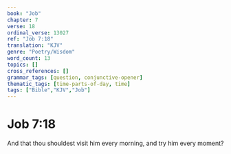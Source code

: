 ```yaml
---
book: "Job"
chapter: 7
verse: 18
ordinal_verse: 13027
ref: "Job 7:18"
translation: "KJV"
genre: "Poetry/Wisdom"
word_count: 13
topics: []
cross_references: []
grammar_tags: [question, conjunctive-opener]
thematic_tags: [time-parts-of-day, time]
tags: ["Bible","KJV","Job"]
---
```


# Job 7:18

And that thou shouldest visit him every morning, and try him every moment?
